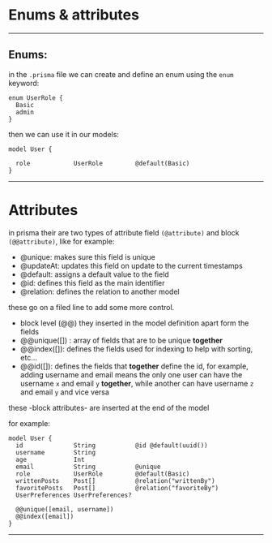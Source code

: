 # Enums & attributes
---

## Enums:

in the `.prisma` file we can create and define an enum using the `enum` keyword:

```prisma
enum UserRole {
  Basic
  admin
}
```

then we can use it in our models:

```prisma
model User {

  role            UserRole         @default(Basic)
}
```

---
# Attributes

in prisma their are two types of attribute field `(@attribute)` and block `(@@attribute)`, like for example:

- @unique: makes sure this field is unique
- @updateAt: updates this field on update to the current timestamps
- @default: assigns a default value to the field
- @id: defines this field as the main identifier
- @relation: defines the relation to another model

these go on a filed line to add some more control.

- block level (@@) they inserted in the model definition apart form the fields
- @@unique([]) : array of fields that are to be unique **together**
- @@index([]): defines the fields used for indexing to help with sorting, etc...
- @@id([]): defines the fields that **together** define the id, for example, adding username and email means the only one user can have the username `x` and email `y` **together**, while another can have username `z` and email `y` and vice versa

these -block attributes- are inserted at the end of the model

for example:

```prisma
model User {
  id              String           @id @default(uuid())
  username        String
  age             Int
  email           String           @unique
  role            UserRole         @default(Basic)
  writtenPosts    Post[]           @relation("writtenBy")
  favoritePosts   Post[]           @relation("favoriteBy")
  UserPreferences UserPreferences?

  @@unique([email, username])
  @@index([email])
}
```

---
